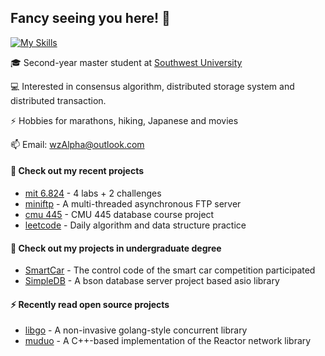 <!--
**wangAlpha/wangAlpha** is a ✨ _special_ ✨ repository because its `README.md` (this file) appears on your GitHub profile.

Here are some ideas to get you started:

- 🔭 I’m currently working on ...
- 🌱 I’m currently learning ...
- 👯 I’m looking to collaborate on ...
- 🤔 I’m looking for help with ...
- 💬 Ask me about ...
- 📫 How to reach me: ...
- 😄 Pronouns: ...
- ⚡ Fun fact: ...
-->
## Fancy seeing you here! 👋 

[![My Skills](https://skillicons.dev/icons?i=linux,docker,mysql,redis,cpp,go,rust)](https://skillicons.dev)

🎓 Second-year master student at [Southwest University](https://www.swu.edu.cn/)

💻 Interested in consensus algorithm, distributed storage system and distributed transaction.

⚡ Hobbies for marathons, hiking, Japanese and movies

📫 Email: [wzAlpha@outlook.com](mailto:wzAlpha.com)

#### 🌱 Check out my recent projects

- [mit 6.824](https://github.com/wangAlpha/raftkv) - 4 labs &#43; 2 challenges
- [miniftp](https://github.com/wangAlpha/miniftp) - A multi-threaded asynchronous FTP server
- [cmu 445](https://github.com/wangAlpha/bustub) - CMU 445 database course project
- [leetcode](https://github.com/wangAlpha/leetcode) - Daily algorithm and data structure practice

#### 🔨 Check out my projects in undergraduate degree

 - [SmartCar](https://github.com/wangAlpha/SmartCar) - The control code of the smart car competition participated
 - [SimpleDB](https://github.com/wangAlpha/SimpleDB) - A bson database server project based asio library

#### ⚡ Recently read open source projects

- [libgo](https://github.com/wangAlpha/libgo) - A non-invasive golang-style concurrent library
- [muduo](https://github.com/wangAlpha/muduo) - A C++-based implementation of the Reactor network library
